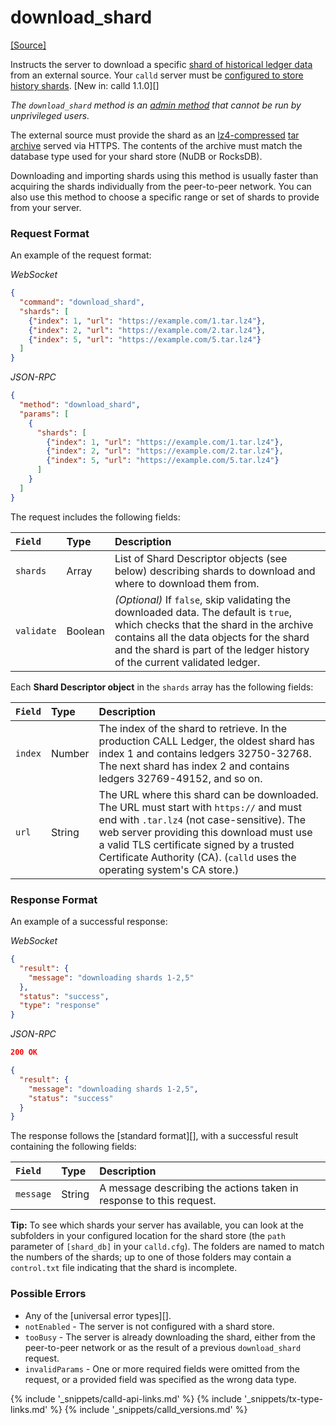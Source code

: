 # download_shard
[[Source]<br>](https://github.com/callchain/call-lib/blob/master/src/call/rpc/handlers/DownloadShard.cpp "Source")

Instructs the server to download a specific [shard of historical ledger data](history-sharding.html) from an external source. Your `calld` server must be [configured to store history shards](configure-history-sharding.html). [New in: calld 1.1.0][]

_The `download_shard` method is an [admin method](admin-calld-methods.html) that cannot be run by unprivileged users._

The external source must provide the shard as an [lz4-compressed](https://lz4.github.io/lz4/) [tar archive](https://en.wikipedia.org/wiki/Tar_(computing)) served via HTTPS. The contents of the archive must match the database type used for your shard store (NuDB or RocksDB).

Downloading and importing shards using this method is usually faster than acquiring the shards individually from the peer-to-peer network. You can also use this method to choose a specific range or set of shards to provide from your server.

### Request Format

An example of the request format:

<!-- MULTICODE_BLOCK_START -->

*WebSocket*

```json
{
  "command": "download_shard",
  "shards": [
    {"index": 1, "url": "https://example.com/1.tar.lz4"},
    {"index": 2, "url": "https://example.com/2.tar.lz4"},
    {"index": 5, "url": "https://example.com/5.tar.lz4"}
  ]
}
```

*JSON-RPC*

```json
{
  "method": "download_shard",
  "params": [
    {
      "shards": [
        {"index": 1, "url": "https://example.com/1.tar.lz4"},
        {"index": 2, "url": "https://example.com/2.tar.lz4"},
        {"index": 5, "url": "https://example.com/5.tar.lz4"}
      ]
    }
  ]
}
```

<!-- MULTICODE_BLOCK_END -->


The request includes the following fields:

| `Field`    | Type    | Description                                           |
|:-----------|:--------|:------------------------------------------------------|
| `shards`   | Array   | List of Shard Descriptor objects (see below) describing shards to download and where to download them from. |
| `validate` | Boolean | _(Optional)_ If `false`, skip validating the downloaded data. The default is `true`, which checks that the shard in the archive contains all the data objects for the shard and the shard is part of the ledger history of the current validated ledger. |

Each **Shard Descriptor object** in the `shards` array has the following fields:

| `Field` | Type   | Description                                               |
|:--------|:-------|:----------------------------------------------------------|
| `index` | Number | The index of the shard to retrieve. In the production CALL Ledger, the oldest shard has index 1 and contains ledgers 32750-32768. The next shard has index 2 and contains ledgers 32769-49152, and so on. |
| `url`   | String | The URL where this shard can be downloaded. The URL must start with `https://` and must end with `.tar.lz4` (not case-sensitive). The web server providing this download must use a valid TLS certificate signed by a trusted Certificate Authority (CA). (`calld` uses the operating system's CA store.) |

### Response Format

An example of a successful response:

<!-- MULTICODE_BLOCK_START -->

*WebSocket*

```json
{
  "result": {
    "message": "downloading shards 1-2,5"
  },
  "status": "success",
  "type": "response"
}
```


*JSON-RPC*

```json
200 OK

{
  "result": {
    "message": "downloading shards 1-2,5",
    "status": "success"
  }
}
```


<!-- MULTICODE_BLOCK_END -->

The response follows the [standard format][], with a successful result containing the following fields:

| `Field`   | Type   | Description                                             |
|:----------|:-------|:--------------------------------------------------------|
| `message` | String | A message describing the actions taken in response to this request. |

**Tip:** To see which shards your server has available, you can look at the subfolders in your configured location for the shard store (the `path` parameter of `[shard_db]` in your `calld.cfg`). The folders are named to match the numbers of the shards; up to one of those folders may contain a `control.txt` file indicating that the shard is incomplete. <!-- TODO: Update to recommend the `crawl_shards` command if/when that command becomes available. -->

### Possible Errors

- Any of the [universal error types][].
- `notEnabled` - The server is not configured with a shard store.
- `tooBusy` - The server is already downloading the shard, either from the peer-to-peer network or as the result of a previous `download_shard` request.
- `invalidParams` - One or more required fields were omitted from the request, or a provided field was specified as the wrong data type.

<!--{# @mduo13's note: Was unable to reproduce the following feature:
**Tip:** If you make the request with the WebSocket API, the server can notify you over the same WebSocket connection if the download fails or an error occurs while extracting the archive. TODO: Get an example of what this message looks like. #}-->


<!--{# common link defs #}-->
{% include '_snippets/calld-api-links.md' %}
{% include '_snippets/tx-type-links.md' %}
{% include '_snippets/calld_versions.md' %}
